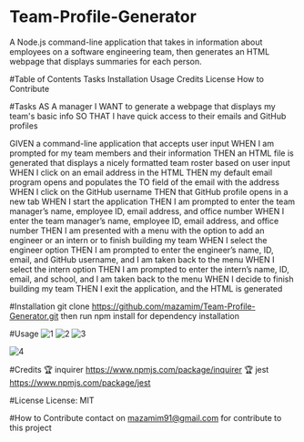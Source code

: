 # Team-Profile-Generator
A Node.js command-line application that takes in information about employees on a software engineering team, then generates an HTML webpage that displays summaries for each person.


#Table of Contents
Tasks
Installation
Usage
Credits
License
How to Contribute

#Tasks
AS A manager
I WANT to generate a webpage that displays my team's basic info
SO THAT I have quick access to their emails and GitHub profiles

GIVEN a command-line application that accepts user input
WHEN I am prompted for my team members and their information
THEN an HTML file is generated that displays a nicely formatted team roster based on user input
WHEN I click on an email address in the HTML
THEN my default email program opens and populates the TO field of the email with the address
WHEN I click on the GitHub username
THEN that GitHub profile opens in a new tab
WHEN I start the application
THEN I am prompted to enter the team manager’s name, employee ID, email address, and office number
WHEN I enter the team manager’s name, employee ID, email address, and office number
THEN I am presented with a menu with the option to add an engineer or an intern or to finish building my team
WHEN I select the engineer option
THEN I am prompted to enter the engineer’s name, ID, email, and GitHub username, and I am taken back to the menu
WHEN I select the intern option
THEN I am prompted to enter the intern’s name, ID, email, and school, and I am taken back to the menu
WHEN I decide to finish building my team
THEN I exit the application, and the HTML is generated


#Installation
git clone https://github.com/mazamim/Team-Profile-Generator.git
then
run npm install for dependency installation

#Usage
![1](https://user-images.githubusercontent.com/53158763/152712684-1f5e0481-9f65-4f68-af96-be6d70924e98.jpg)
![2](https://user-images.githubusercontent.com/53158763/152712695-76eee3d0-e555-4bef-bf8f-d1609dd5802e.jpg)
![3](https://user-images.githubusercontent.com/53158763/152713137-e0b40078-ed3f-49ad-bfe6-81b5d52d4fb9.jpg)


![4](https://user-images.githubusercontent.com/53158763/152713097-01a8a1dd-12c1-4845-afbf-29f9041c798e.jpg)

#Credits
🏆 inquirer https://www.npmjs.com/package/inquirer
🏆 jest https://www.npmjs.com/package/jest

#License
License: MIT

#How to Contribute
contact on mazamim91@gmail.com for contribute to this project
